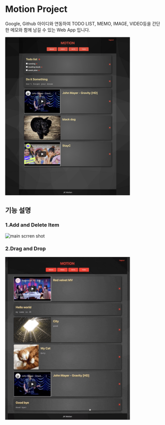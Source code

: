 # Motion Project

Google, Github 아이디와 연동하여 TODO LIST, MEMO, IMAGE, VIDEO등을
간단한 메모와 함께 남길 수 있는 Web App 입니다.

<img width="400" alt="main scrren shot" src="./resource/main.png">

## 기능 설명

### 1.Add and Delete Item

<img width="400" alt="main scrren shot" src="./resource/using_information.gif">

### 2.Drag and Drop

<img width="400" alt="main scrren shot" src="./resource/DragandDrop.gif">
